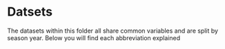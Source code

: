 # Datsets

The datasets within this folder all share common variables and are split by season year.
Below you will find each abbreviation explained
